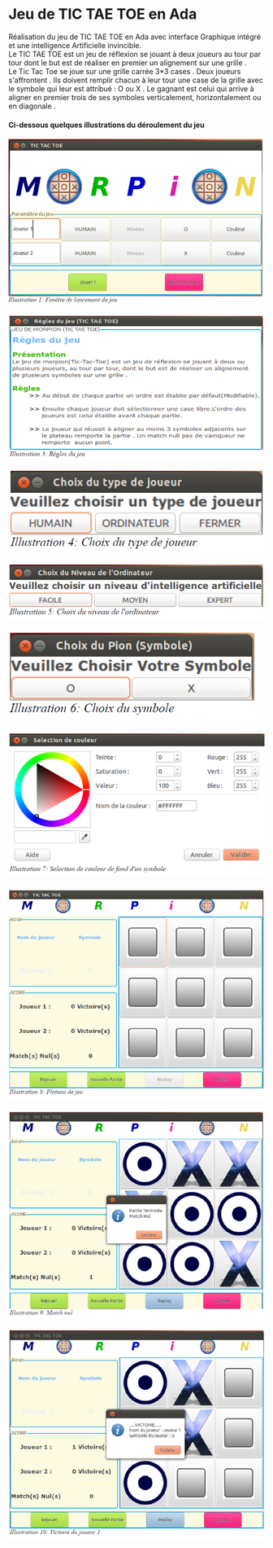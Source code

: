 # Jeu de TIC TAE TOE en Ada
Réalisation du jeu de TIC TAE TOE en Ada avec interface Graphique intégré et une intelligence Artificielle invincible.<br>
Le TIC TAE TOE est un jeu de réflexion se jouant à deux joueurs au tour par tour dont le but est
de réaliser en premier un alignement sur une grille .<br>
Le Tic Tac Toe se joue sur une grille carrée 3*3 cases . Deux joueurs s'affrontent . Ils doivent
remplir chacun à leur tour une case de la grille avec le symbole qui leur est attribué : O ou X . Le
gagnant est celui qui arrive à aligner en premier trois de ses symboles verticalement,
horizontalement ou en diagonale .
<h4>Ci-dessous quelques illustrations du déroulement du jeu</h4>
<h4><img src="https://github.com/KOUYATE/Jeu-Tic-Tac-Toe-En-Ada/blob/master/C1.PNG"/></h4><h4><img src="https://github.com/KOUYATE/Jeu-Tic-Tac-Toe-En-Ada/blob/master/C3.PNG"/></h4><h4><img src="https://github.com/KOUYATE/Jeu-Tic-Tac-Toe-En-Ada/blob/master/C4.PNG"/></h4><h4><img src="https://github.com/KOUYATE/Jeu-Tic-Tac-Toe-En-Ada/blob/master/C5.PNG"/></h4><h4><img src="https://github.com/KOUYATE/Jeu-Tic-Tac-Toe-En-Ada/blob/master/C6.PNG"/></h4><h4><img src="https://github.com/KOUYATE/Jeu-Tic-Tac-Toe-En-Ada/blob/master/C7.PNG"/></h4><h4><img src="https://github.com/KOUYATE/Jeu-Tic-Tac-Toe-En-Ada/blob/master/C8.PNG"/></h4><h4><img src="https://github.com/KOUYATE/Jeu-Tic-Tac-Toe-En-Ada/blob/master/C9.PNG"/></h4><h4><img src="https://github.com/KOUYATE/Jeu-Tic-Tac-Toe-En-Ada/blob/master/C10.PNG"/></h4>
